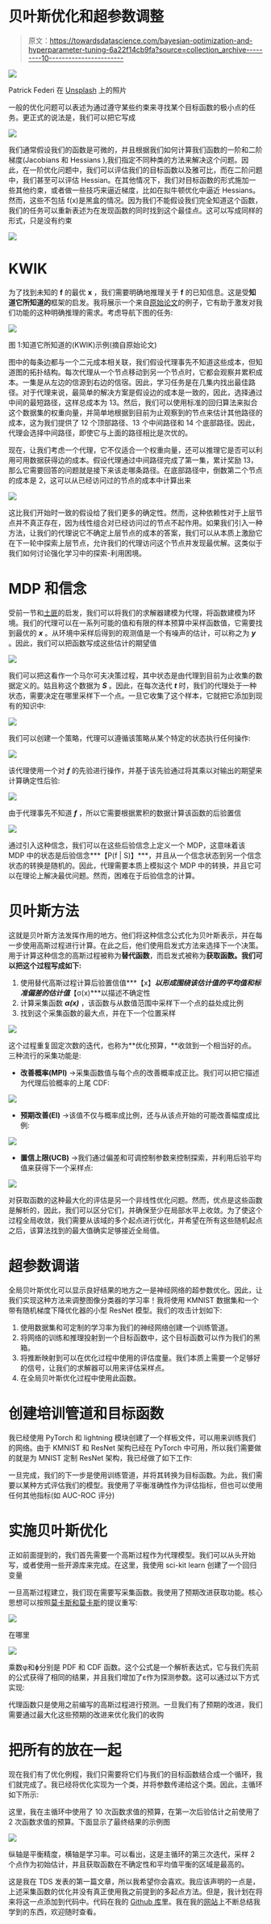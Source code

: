 # 贝叶斯优化和超参数调整

> 原文：<https://towardsdatascience.com/bayesian-optimization-and-hyperparameter-tuning-6a22f14cb9fa?source=collection_archive---------10----------------------->

![](img/778f1adbb8d2841d5909218e4911fb1f.png)

Patrick Federi 在 [Unsplash](https://unsplash.com?utm_source=medium&utm_medium=referral) 上的照片

一般的优化问题可以表述为通过遵守某些约束来寻找某个目标函数的极小点的任务。更正式的说法是，我们可以把它写成

![](img/4e771195c75aa46b4227e7aa1cad078c.png)

我们通常假设我们的函数是可微的，并且根据我们如何计算我们函数的一阶和二阶梯度(Jacobians 和 Hessians ),我们指定不同种类的方法来解决这个问题。因此，在一阶优化问题中，我们可以评估我们的目标函数以及雅可比，而在二阶问题中，我们甚至可以评估 Hessian。在其他情况下，我们对目标函数的形式施加一些其他约束，或者做一些技巧来逼近梯度，比如在拟牛顿优化中逼近 Hessians。然而，这些不包括 f(x)是黑盒的情况。因为我们不能假设我们完全知道这个函数，我们的任务可以重新表述为在发现函数的同时找到这个最佳点。这可以写成同样的形式，只是没有约束

![](img/d435131bc05e541f15de07e4c5a01c95.png)

# KWIK

为了找到未知的 **f** 的最优 **x** ，我们需要明确地推理关于 **f** 的已知信息。这是受**知道它所知道的**框架的启发。我将展示一个来自[原始论文](https://www.microsoft.com/en-us/research/wp-content/uploads/2016/02/published-9.pdf)的例子，它有助于激发对我们功能的这种明确推理的需求。考虑导航下图的任务:

![](img/913d1ee1070feeaed0bb1ecf0dd13d59.png)

图 1:知道它所知道的(KWIK)示例(摘自原始论文)

图中的每条边都与一个二元成本相关联，我们假设代理事先不知道这些成本，但知道图的拓扑结构。每次代理从一个节点移动到另一个节点时，它都会观察并累积成本。一集是从左边的信源到右边的信宿。因此，学习任务是在几集内找出最佳路径。对于代理来说，最简单的解决方案是假设边的成本是一致的，因此，选择通过中间的最短路径，这样总成本为 13。然后，我们可以使用标准的回归算法来拟合这个数据集的权重向量，并简单地根据到目前为止观察到的节点来估计其他路径的成本，这为我们提供了 12 个顶部路径、13 个中间路径和 14 个底部路径。因此，代理会选择中间路径，即使它与上面的路径相比是次优的。

现在，让我们考虑一个代理，它不仅适合一个权重向量，还可以推理它是否可以利用可用数据获得边的成本。假设代理通过中间路径完成了第一集，累计奖励 13，那么它需要回答的问题就是接下来该走哪条路径。在底部路径中，倒数第二个节点的成本是 2，这可以从已经访问过的节点的成本中计算出来

![](img/b7718d36a38ee1502380fa91d9a65819.png)

这比我们开始时一致的假设给了我们更多的确定性。然而，这种依赖性对于上层节点并不真正存在，因为线性组合对已经访问过的节点不起作用。如果我们引入一种方法，让我们的代理说它不确定上层节点的成本的答案，我们可以从本质上激励它在下一轮中探索上层节点，允许我们的代理访问这个节点并发现最优解。这类似于我们如何讨论强化学习中的探索-利用困境。

# MDP 和信念

受前一节和[土匪](https://www.youtube.com/watch?v=5rev-zVx1Ps)的启发，我们可以将我们的求解器建模为代理，将函数建模为环境。我们的代理可以在一系列可能的值和有限的样本预算中采样函数值，它需要找到最优的 ***x*** 。从环境中采样后得到的观测值是一个有噪声的估计，可以称之为 ***y*** 。因此，我们可以把函数写成这些估计的期望值

![](img/11558d3c5443f90c0ee89dda28eb6a09.png)

我们可以把这看作一个马尔可夫决策过程，其中状态是由代理到目前为止收集的数据定义的。姑且称这个数据为 ***S*** 。因此，在每次迭代 ***t*** 时，我们的代理处于一种状态，需要决定在哪里采样下一个点。一旦它收集了这个样本，它就把它添加到现有的知识中:

![](img/9feecd881bc7be9f7b7b8afc2ec883a7.png)

我们可以创建一个策略，代理可以遵循该策略从某个特定的状态执行任何操作:

![](img/8105fb6c5786fc52cb0064fc6f8f4bef.png)

该代理使用一个对 ***f*** 的先验进行操作，并基于该先验通过将其乘以对输出的期望来计算确定性后验:

![](img/93b346c8b52fa89d242b232921fb8634.png)

由于代理事先不知道 ***f*** ，所以它需要根据累积的数据计算该函数的后验置信

![](img/6d835a45cb0bdd95c5a3e471b7e8c3aa.png)

通过引入这种信念，我们可以在这些后验信念上定义一个 MDP，这意味着该 MDP 中的状态是后验信念***【P(f | S)】***，并且从一个信念状态到另一个信念状态的转换是随机的。因此，代理需要本质上模拟这个 MDP 中的转换，并且它可以在理论上解决最优问题。然而，困难在于后验信念的计算。

# 贝叶斯方法

这就是贝叶斯方法发挥作用的地方。他们将这种信念公式化为贝叶斯表示，并在每一步使用高斯过程进行计算。在此之后，他们使用启发式方法来选择下一个决策。用于计算这种信念的高斯过程被称为**替代函数**，而启发式被称为**获取函数。我们可以把这个过程写成如下:**

1.  使用替代高斯过程计算后验置信值***【x】***以形成围绕该估计值的平均值和标准偏差的估计值***【σ(x)***以描述不确定性
2.  计算采集函数 ***α(x)*** ，该函数与从数值范围中采样下一个点的益处成比例
3.  找到这个采集函数的最大点，并在下一个位置采样

![](img/2fe13d9937c9b5726ea32b5a1c7ac523.png)

这个过程重复固定次数的迭代，也称为**优化预算，**收敛到一个相当好的点。三种流行的采集功能是:

*   **改善概率(MPI)** →采集函数值与每个点的改善概率成正比。我们可以把它描述为代理后验概率的上尾 CDF:

![](img/8d3b0db93c39a676bce13460832c8d86.png)

*   **预期改善(EI)** →该值不仅与概率成比例，还与从该点开始的可能改善幅度成比例:

![](img/076fc21ebe7804cb538181ee6cac2276.png)

*   **置信上限(UCB)** →我们通过偏差和可调控制参数来控制探索，并利用后验平均值来获得下一个采样点:

![](img/7a69dd6e1636a233646537f6d4714dbd.png)

对获取函数的这种最大化的评估是另一个非线性优化问题。然而，优点是这些函数是解析的，因此，我们可以区分它们，并确保至少在局部水平上收敛。为了使这个过程全局收敛，我们需要从该域的多个起点进行优化，并希望在所有这些随机起点之后，该算法找到的最大值确实足够接近全局值。

# 超参数调谐

全局贝叶斯优化可以显示良好结果的地方之一是神经网络的超参数优化。因此，让我们实现这种方法来调整图像分类器的学习率！我将使用 KMNIST 数据集和一个带有随机梯度下降优化器的小型 ResNet 模型。我们的攻击计划如下:

1.  使用数据集和可定制的学习率为我们的神经网络创建一个训练管道。
2.  将网络的训练和推理投射到一个目标函数中，这个目标函数可以作为我们的黑箱。
3.  将推断映射到可以在优化过程中使用的评估度量。我们本质上需要一个足够好的信号，让我们的求解器可以用来评估采样点。
4.  在全局贝叶斯优化过程中使用此函数。

# 创建培训管道和目标函数

我已经使用 PyTorch 和 lightning 模块创建了一个样板文件，可以用来训练我们的网络。由于 KMNIST 和 ResNet 架构已经在 PyTorch 中可用，所以我们需要做的就是为 MNIST 定制 ResNet 架构，我已经做了如下工作:

一旦完成，我们的下一步是使用训练管道，并将其转换为目标函数。为此，我们需要以某种方式评估我们的模型。我使用了平衡准确性作为评估指标，但也可以使用任何其他指标(如 AUC-ROC 评分)

# 实施贝叶斯优化

正如前面提到的，我们首先需要一个高斯过程作为代理模型。我们可以从头开始写，或者使用一些开源库来完成。在这里，我使用 sci-kit learn 创建了一个回归变量

一旦高斯过程建立，我们现在需要写采集函数。我使用了预期改进获取功能。核心思想可以按照[莫卡斯和莫卡斯](https://link.springer.com/article/10.1007/BF00940509)的提议重写:

![](img/3218ae1051bfb15f8b0047ee237a52a1.png)

在哪里

![](img/b3eeda5ee57cac8b9e982f46514b25ef.png)

乘数φ和ɸ分别是 PDF 和 CDF 函数。这个公式是一个解析表达式，它与我们先前的公式获得了相同的结果，并且我们增加了ε作为探测参数。这可以通过以下方式实现:

代理函数只是使用之前编写的高斯过程进行预测。一旦我们有了预期的改进，我们需要通过最大化这些预期的改进来优化我们的收购

# 把所有的放在一起

现在我们有了优化例程，我们只需要将它们与我们的目标函数结合成一个循环，我们就完成了。我已经将优化实现为一个类，并将参数传递给这个类。因此，主循环如下所示:

这里，我在主循环中使用了 10 次函数求值的预算，在第一次后验估计之前使用了 2 次函数求值的预算。下面显示了最终结果的示例图

![](img/7805ca663e1c2d42b0c1faedbdf97b7e.png)

纵轴是平衡精度，横轴是学习率。可以看出，这是主循环的第三次迭代，采样 2 个点作为初始估计，并且获取函数在不确定性和平均值平衡的区域是最高的。

这是我在 TDS 发表的第一篇文章，所以我希望你会喜欢。我应该声明的一点是，上述采集函数的优化并没有真正使用我之前提到的多起点方法。但是，我计划在将来将这一点添加到代码中。代码在我的 [Github 库](https://github.com/amsks/BayesianOpt)里。我在我的[网站](https://amsks.github.io/)上不断总结我学到的东西，欢迎随时查看。